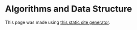 # Algorithms and Data Structure

This page was made using [this static site generator](https://github.com/MoXcz/static-site-generator).
